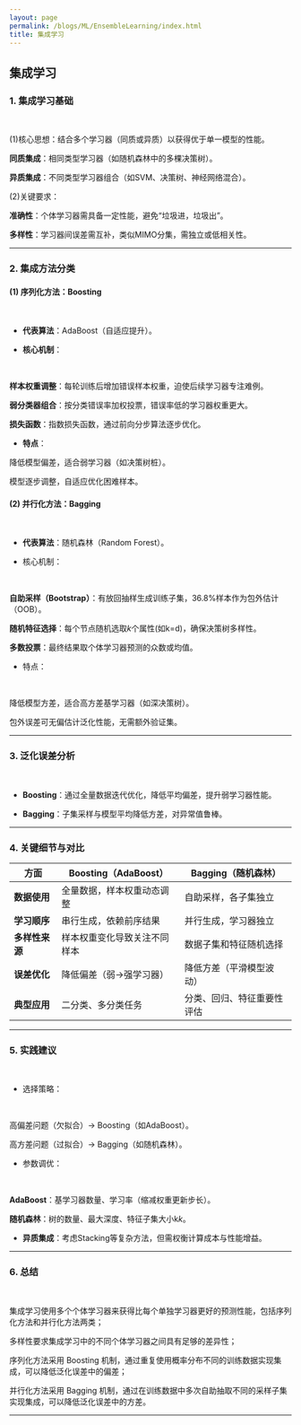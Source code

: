 ```yaml
---
layout: page
permalink: /blogs/ML/EnsembleLearning/index.html
title: 集成学习
---
```


## 集成学习

### **1. 集成学习基础**

<br>

(1)核心思想：结合多个学习器（同质或异质）以获得优于单一模型的性能。<br>

**同质集成**：相同类型学习器（如随机森林中的多棵决策树）。<br>

**异质集成**：不同类型学习器组合（如SVM、决策树、神经网络混合）。<br>

(2)关键要求：<br>

**准确性**：个体学习器需具备一定性能，避免“垃圾进，垃圾出”。<br>

**多样性**：学习器间误差需互补，类似MIMO分集，需独立或低相关性。<br>

---

### **2. 集成方法分类**

#### **(1) 序列化方法：Boosting**

<br>

- **代表算法**：AdaBoost（自适应提升）。<br>

- **核心机制**：

<br>

**样本权重调整**：每轮训练后增加错误样本权重，迫使后续学习器专注难例。<br>

**弱分类器组合**：按分类错误率加权投票，错误率低的学习器权重更大。<br>

**损失函数**：指数损失函数，通过前向分步算法逐步优化。<br>

- **特点**：<br>

降低模型偏差，适合弱学习器（如决策树桩）。<br>

模型逐步调整，自适应优化困难样本。<br>

#### **(2) 并行化方法：Bagging**

<br>

- **代表算法**：随机森林（Random Forest）。<br>

- 核心机制：<br>

<br>

**自助采样（Bootstrap）**：有放回抽样生成训练子集，36.8%样本作为包外估计（OOB）。<br>

**随机特征选择**：每个节点随机选取*k*个属性(如k=d)，确保决策树多样性。<br>

**多数投票**：最终结果取个体学习器预测的众数或均值。<br>

- 特点：<br>

<br>

降低模型方差，适合高方差基学习器（如深决策树）。<br>

包外误差可无偏估计泛化性能，无需额外验证集。<br>

---

### **3. 泛化误差分析**

<br>

- **Boosting**：通过全量数据迭代优化，降低平均偏差，提升弱学习器性能。<br>

- **Bagging**：子集采样与模型平均降低方差，对异常值鲁棒。<br>

---

### **4. 关键细节与对比**

| **方面**       | **Boosting（AdaBoost）**     | **Bagging（随机森林）**    |
| -------------- | ---------------------------- | -------------------------- |
| **数据使用**   | 全量数据，样本权重动态调整   | 自助采样，各子集独立       |
| **学习顺序**   | 串行生成，依赖前序结果       | 并行生成，学习器独立       |
| **多样性来源** | 样本权重变化导致关注不同样本 | 数据子集和特征随机选择     |
| **误差优化**   | 降低偏差（弱→强学习器）      | 降低方差（平滑模型波动）   |
| **典型应用**   | 二分类、多分类任务           | 分类、回归、特征重要性评估 |

---

### **5. 实践建议**

<br>

- 选择策略：<br>

<br>

高偏差问题（欠拟合）→ Boosting（如AdaBoost）。<br>

高方差问题（过拟合）→ Bagging（如随机森林）。<br>

- 参数调优：<br>

<br>

**AdaBoost**：基学习器数量、学习率（缩减权重更新步长）。<br>

**随机森林**：树的数量、最大深度、特征子集大小k*k*。<br>

- **异质集成**：考虑Stacking等复杂方法，但需权衡计算成本与性能增益。<br>

---

### **6. 总结**

<br>

集成学习使用多个个体学习器来获得比每个单独学习器更好的预测性能，包括序列化方法和并行化方法两类；<br>

多样性要求集成学习中的不同个体学习器之间具有足够的差异性；<br>

序列化方法采用 Boosting 机制，通过重复使用概率分布不同的训练数据实现集成，可以降低泛化误差中的偏差；<br>

并行化方法采用 Bagging 机制，通过在训练数据中多次自助抽取不同的采样子集实现集成，可以降低泛化误差中的方差。<br>

---